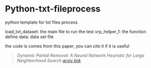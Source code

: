 # Python-txt-fileprocess
python template for txt files process

load_txt_dataset: the main file to run the test
vrp_helper_1: the function define
data: data set file

the code is comes from this paper, you can cite it if it is useful
> <cite> Dynamic Partial Removal: A Neural Network Heuristic for Large Neighborhood Search [arxiv link](https://arxiv.org/pdf/2005.09330.pdf) </cite>

